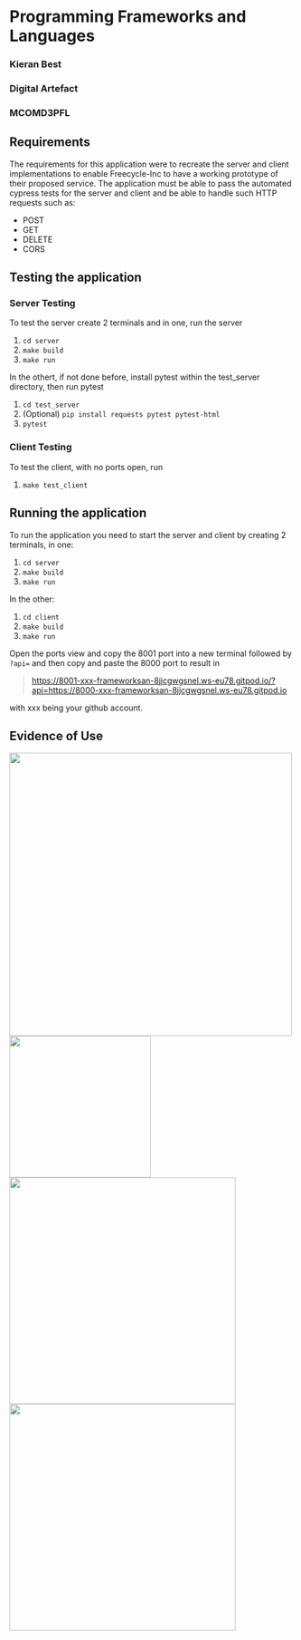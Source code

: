# Programming Frameworks and Languages
### Kieran Best
### Digital Artefact
### MCOMD3PFL


## Requirements
The requirements for this application were to recreate the server and client implementations to enable Freecycle-Inc to have a working prototype of their proposed service. The application must be able to pass the automated cypress tests for the server and client and be able to handle such HTTP requests such as: 
- POST
- GET
- DELETE
- CORS

## Testing the application
### Server Testing
To test the server create 2 terminals and in one, run the server

1. `cd server`
2. `make build`
3. `make run`

In the othert, if not done before, install pytest within the test_server directory, then run pytest

1. `cd test_server`
2. (Optional) `pip install requests pytest pytest-html` 
3. `pytest`

### Client Testing
To test the client, with no ports open, run

1. `make test_client`

## Running the application
To run the application you need to start the server and client by creating 2 terminals, in one:

1. `cd server`
2. `make build`
3. `make run`

In the other:

1. `cd client`
2. `make build`
3. `make run`

Open the ports view and copy the 8001 port into a new terminal followed by ```?api=``` and then copy and paste the 8000 port to result in 

>https://8001-xxx-frameworksan-8jjcgwgsnel.ws-eu78.gitpod.io/?api=https://8000-xxx-frameworksan-8jjcgwgsnel.ws-eu78.gitpod.io

with xxx being your github account.

## Evidence of Use

<img src="https://user-images.githubusercontent.com/74361879/206766329-16a13627-1629-4e52-b557-9ab80830a478.png" width="500">
<img src="https://user-images.githubusercontent.com/74361879/206767331-baeb93cd-6491-480f-b14a-890a0faadc18.png" width="250">
<img src="https://user-images.githubusercontent.com/74361879/206767410-946e4367-c274-4efe-8ec0-b82f262a806b.png" width="400">
<img src="https://user-images.githubusercontent.com/74361879/206767521-909574d7-2c1d-4172-a6c5-b3d01a40ae9d.png" width="400">
